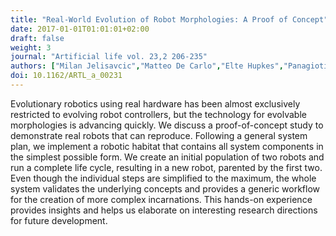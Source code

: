 ```yaml
---
title: "Real-World Evolution of Robot Morphologies: A Proof of Concept"
date: 2017-01-01T01:01:01+02:00
draft: false
weight: 3
journal: "Artificial life vol. 23,2 206-235"
authors: ["Milan Jelisavcic","Matteo De Carlo","Elte Hupkes","Panagiotis Eustratiadis","Jakub Orlowski","Evert Haasdijk","Joshua E. Auerbach","A. E. Eiben"]
doi: 10.1162/ARTL_a_00231
---
```


Evolutionary robotics using real hardware has been almost exclusively restricted to evolving robot controllers, but the technology for evolvable morphologies is advancing quickly. We discuss a proof-of-concept study to demonstrate real robots that can reproduce. Following a general system plan, we implement a robotic habitat that contains all system components in the simplest possible form. We create an initial population of two robots and run a complete life cycle, resulting in a new robot, parented by the first two. Even though the individual steps are simplified to the maximum, the whole system validates the underlying concepts and provides a generic workflow for the creation of more complex incarnations. This hands-on experience provides insights and helps us elaborate on interesting research directions for future development.